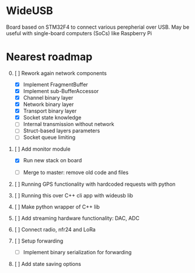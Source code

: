 # WideUSB

Board based on STM32F4 to connect various perepherial over USB. May be useful with single-board computers (SoCs) like Raspberry Pi

Nearest roadmap
=====
0. [ ] Rework again network components
    - [x] Implement FragmentBuffer
    - [x] Implement sub-BufferAccessor 
    - [x] Channel binary layer
    - [x] Network binary layer
    - [x] Transport binary layer
    - [x] Socket state knowledge
    - [ ] Internal transmission without network
    - [ ] Struct-based layers parameters
    - [ ] Socket queue limiting
    
1. [ ] Add monitor module
    - [x] Run new stack on board
    - [ ] Merge to master: remove old code and files
    
    
1. [ ] Running GPS functionality with hardcoded requests with python
    
2. [ ] Running this over C++ cli app with wideusb lib
3. [ ] Make python wrapper of C++ lib
4. [ ] Add streaming hardware functionality: DAC, ADC
5. [ ] Connect radio, nfr24 and LoRa
6. [ ] Setup forwarding
    - [ ] Implement binary serialization for forwarding 
7. [ ] Add state saving options
